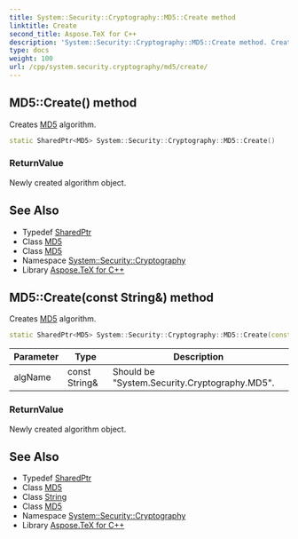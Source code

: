 ```yaml
---
title: System::Security::Cryptography::MD5::Create method
linktitle: Create
second_title: Aspose.TeX for C++
description: 'System::Security::Cryptography::MD5::Create method. Creates MD5 algorithm in C++.'
type: docs
weight: 100
url: /cpp/system.security.cryptography/md5/create/
---
```

## MD5::Create() method


Creates [MD5](../) algorithm.

```cpp
static SharedPtr<MD5> System::Security::Cryptography::MD5::Create()
```


### ReturnValue

Newly created algorithm object.

## See Also

* Typedef [SharedPtr](../../../system/sharedptr/)
* Class [MD5](../)
* Class [MD5](../)
* Namespace [System::Security::Cryptography](../../)
* Library [Aspose.TeX for C++](../../../)
## MD5::Create(const String\&) method


Creates [MD5](../) algorithm.

```cpp
static SharedPtr<MD5> System::Security::Cryptography::MD5::Create(const String &algName)
```


| Parameter | Type | Description |
| --- | --- | --- |
| algName | const String\& | Should be "System.Security.Cryptography.MD5". |

### ReturnValue

Newly created algorithm object.

## See Also

* Typedef [SharedPtr](../../../system/sharedptr/)
* Class [MD5](../)
* Class [String](../../../system/string/)
* Class [MD5](../)
* Namespace [System::Security::Cryptography](../../)
* Library [Aspose.TeX for C++](../../../)
